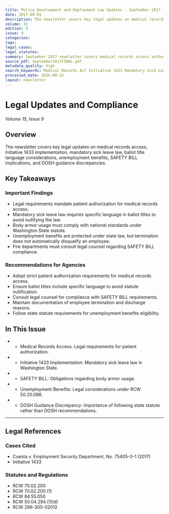 ```yaml
---
title: Policy Development and Employment Law Updates - September 2017
date: 2017-09-01
description: The newsletter covers key legal updates on medical records access, Initiative 1433 implementation, mandatory sick leave law, ballot title language considerations, unemployment benefits, SAFETY BILL implications, and DOSH guidance discrepancies.
volume: 15
edition: 9
issue: 9
categories: 
tags: 
legal_cases: 
legal_statutes: 
summary: September 2017 newsletter covers medical records access authorization requirements under RCW 70.02.200, Initiative 1433 mandatory sick leave law implementation and ballot title language considerations, SAFETY BILL compliance requirements for body armor usage, unemployment benefits protections including Cuesta v. Employment Security Department precedent, and DOSH guidance discrepancies with state statute requirements for fire department safety compliance.
source_pdf: September2017FINAL.pdf
metadata_quality: high
search_keywords: Medical Records Act Initiative 1433 Mandatory Sick Leave Law Ballot Title Language SAFETY BILL Unemployment Benefits Washington State Legal Requirements Employee Termination Medical Records Authorizat...
processed_date: 2025-08-22
layout: newsletter
---
```



# Legal Updates and Compliance

*Volume 15, Issue 9*

## Overview

The newsletter covers key legal updates on medical records access, Initiative 1433 implementation, mandatory sick leave law, ballot title language considerations, unemployment benefits, SAFETY BILL implications, and DOSH guidance discrepancies.

## Key Takeaways

### Important Findings

- Legal requirements mandate patient authorization for medical records access.
- Mandatory sick leave law requires specific language in ballot titles to avoid nullifying the law.
- Body armor usage must comply with national standards under Washington State statute.
- Unemployment benefits are protected under state law, but termination does not automatically disqualify an employee.
- Fire departments must consult legal counsel regarding SAFETY BILL compliance.

### Recommendations for Agencies

- Adopt strict patient authorization requirements for medical records access.
- Ensure ballot titles include specific language to avoid statute nullification.
- Consult legal counsel for compliance with SAFETY BILL requirements.
- Maintain documentation of employee termination and discharge reasons.
- Follow state statute requirements for unemployment benefits eligibility.

## In This Issue

- - Medical Records Access: Legal requirements for patient authorization.
- - Initiative 1433 Implementation: Mandatory sick leave law in Washington State.
- - SAFETY BILL: Obligations regarding body armor usage.
- - Unemployment Benefits: Legal considerations under RCW 50.20.066.
- - DOSH Guidance Discrepancy: Importance of following state statute rather than DOSH recommendations.

---

## Legal References

### Cases Cited

- Cuesta v. Employment Security Department, No. 75405-0-1 (2017)
- Initiative 1433

### Statutes and Regulations

- RCW 70.02.200
- RCW 70.02.200 (1)
- RCW 84.55.050
- RCW 50.04.294 (1)(d)
- RCW 296-305-02012


